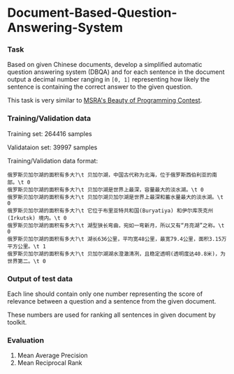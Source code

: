 # Document-Based-Question-Answering-System

### Task

Based on given Chinese documents, develop a simplified automatic question answering system (DBQA) and  for each sentence in the document output a decimal number ranging in `[0, 1]` representing how likely the sentence is containing the correct answer to the given question.

This task is very similar to [MSRA's Beauty of Programming Contest](https://studentclub.msra.cn/bop2017/rules/qualification).

### Training/Validation data

Training set: 264416 samples

Validataion set: 39997 samples

Training/Validation data format:

```
俄罗斯贝加尔湖的面积有多大?\t 贝加尔湖，中国古代称为北海，位于俄罗斯西伯利亚的南部。\t 0 
俄罗斯贝加尔湖的面积有多大?\t 贝加尔湖是世界上最深，容量最大的淡水湖。\t 0 
俄罗斯贝加尔湖的面积有多大?\t 贝加尔湖贝加尔湖是世界上最深和蓄水量最大的淡水湖。\t 0 
俄罗斯贝加尔湖的面积有多大?\t 它位于布里亚特共和国(Buryatiya) 和伊尔库茨克州(Irkutsk) 境内。\t 0 
俄罗斯贝加尔湖的面积有多大?\t 湖型狭长弯曲，宛如一弯新月，所以又有“月亮湖”之称。\t 0 
俄罗斯贝加尔湖的面积有多大?\t 湖长636公里，平均宽48公里，最宽79.4公里，面积3.15万平方公里。\t 1 
俄罗斯贝加尔湖的面积有多大?\t 贝加尔湖湖水澄澈清冽，且稳定透明(透明度达40.8米)，为世界第二。\t 0
```

### Output of test data

Each line should contain only one number representing the score of relevance between a question and a sentence from the given document.

These numbers are used for ranking all sentences in given document by toolkit.

### Evaluation

1. Mean Average Precision
2. Mean Reciprocal Rank

### 